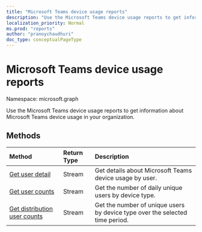 ```yaml
---
title: "Microsoft Teams device usage reports"
description: "Use the Microsoft Teams device usage reports to get information about Microsoft Teams device usage in your organization."
localization_priority: Normal
ms.prod: "reports"
author: "pranoychaudhuri"
doc_type: conceptualPageType
---
```


# Microsoft Teams device usage reports

Namespace: microsoft.graph

Use the Microsoft Teams device usage reports to get information about Microsoft Teams device usage in your organization.

## Methods

| Method                                   | Return Type | Description                              |
| :--------------------------------------- | :---------- | :--------------------------------------- |
| [Get user detail](../api/reportroot-getteamsdeviceusageuserdetail.md) | Stream      | Get details about Microsoft Teams device usage by user. |
| [Get user counts](../api/reportroot-getteamsdeviceusageusercounts.md) | Stream      | Get the number of daily unique users by device type. |
| [Get distribution user counts](../api/reportroot-getteamsdeviceusagedistributionusercounts.md) | Stream      | Get the number of unique users by device type over the selected time period. |

